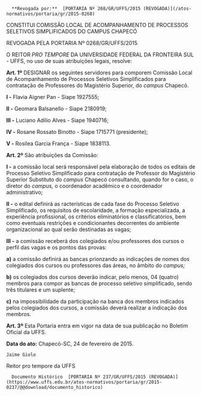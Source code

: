       **Revogada por:**  [PORTARIA Nº 268/GR/UFFS/2015 (REVOGADA)](/atos-normativos/portaria/gr/2015-0268) 

   CONSTITUI COMISSÃO LOCAL DE ACOMPANHAMENTO DE PROCESSOS SELETIVOS SIMPLIFICADOS DO CAMPUS CHAPECÓ  

REVOGADA PELA PORTARIA Nº 0268/GR/UFFS/2015

 O REITOR *PRO TEMPORE* DA UNIVERSIDADE FEDERAL DA FRONTEIRA SUL - UFFS, no uso de suas atribuições legais, resolve:

 **Art. 1º** DESIGNAR os seguintes servidores para comporem Comissão Local de Acompanhamento de Processos Seletivos Simplificados para contratação de Professores do Magistério Superior, do *campus* Chapecó.

 **I -** Flavia Aigner Pan - Siape 1927555;

 **II -** Geomara Balsanello - Siape 2180919;

 **III -** Luciano Adilio Alves - Siape 1940716;

 **IV -** Rosane Rossato Binotto - Siape 1715771 (presidente);

 **V -** Rosilea Garcia França - Siape 1838113.

 **Art. 2º** São atribuições da Comissão:

 **I -** a comissão local será responsável pela elaboração de todos os editais de Processo Seletivo Simplificado para contratação de Professor do Magistério Superior Substituto do *campus* Chapecó consultando, quando for o caso, o diretor do *campus,* o coordenador acadêmico e o coordenador administrativo;

 **II -** o edital definirá as racterísticas de cada fase do Processo Seletivo Simplificado, os requisitos de escolaridade, a formação especializada, a experiência profissional, os critérios eliminatórios e classificatórios, bem como eventuais restrições e condicionantes decorrentes do ambiente organizacional ao qual serão destinadas as vagas;

 **III -** a comissão receberá dos colegiados e/ou professores dos cursos o perfil das vagas e os pontos das provas:

 **a)** a comissão definirá as bancas prionzando as indicações de nomes dos  
 colegiados dos cursos ou professores das áreas, no âmbito do *campus;*

 **b)** os colegiados dos cursos deverão indicar, pelo menos, 04 (quatro) membros para compor as bancas de processo seletivo simplificado, sendo três titulares e um suplente;

 **c)** na impossibilidade da participação na banca dos membros indicados pelos colegiados dos cursos, a comissão deverá realizar a indicação dos membros.

 **Art. 3º** Esta Portaria entra em vigor na data de sua publicação no Boletim Oficial da UFFS.

  

   **Data do ato:** Chapecó-SC, 24 de fevereiro de 2015.   
 

    Jaime Giolo   
 Reitor pro tempore da UFFS 

      Documento Histórico  [PORTARIA Nº 237/GR/UFFS/2015 (REVOGADA)](https://www.uffs.edu.br/atos-normativos/portaria/gr/2015-0237/@@download/documento_historico)     
      
